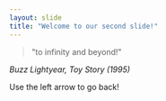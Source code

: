 ```yaml
---
layout: slide
title: "Welcome to our second slide!"
---
```

> "to infinity and beyond!"

*Buzz Lightyear, Toy Story (1995)*

Use the left arrow to go back!
